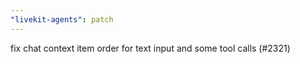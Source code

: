 ```yaml
---
"livekit-agents": patch
---
```


fix chat context item order for text input and some tool calls (#2321)

